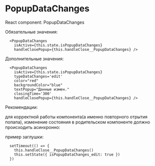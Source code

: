 # PopupDataChanges
React component: PopupDataChanges

Обязательные значения:
```
  <PopupDataChanges
    isActive={this.state.isPopupDataChanges}
    handleClosePopup={this.handleClose__PopupDataChanges} />
```

Дополнительные значения:
```
  <PopupDataChanges
    isActive={this.state.isPopupDataChanges}
    typeDataChanges='edit'
    color="red"
    backgroundColor="blue"
    textPopup="Данные измен."
    closingTime='300'
    handleClosePopup={this.handleClose__PopupDataChanges} />
```


Рекомендации:

для корректной работы компонента(а именно повторного отрытия попапа), изменение состояния в родительском компоненте должно происходить асинхронно:

пример заглушки:
```
  setTimeout(() => {
    this.handleClose__PopupDataChanges()
    this.setState({ isPopupDataChanges_edit: true })
  })
```

